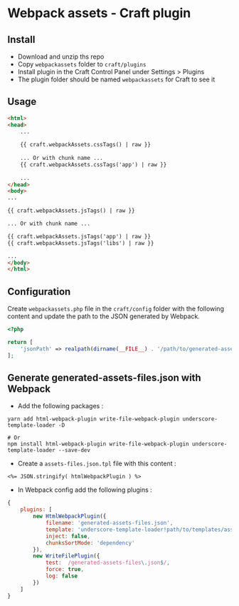 # Webpack assets - Craft plugin

## Install

- Download and unzip ths repo
- Copy `webpackassets` folder to `craft/plugins`
- Install plugin in the Craft Control Panel under Settings > Plugins
- The plugin folder should be named ``webpackassets`` for Craft to see it


## Usage

```html
<html>
<head>
    ...
   
    {{ craft.webpackAssets.cssTags() | raw }}
    
    ... Or with chunk name ...
    {{ craft.webpackAssets.cssTags('app') | raw }}
   
    ...
</head>
<body>
...

{{ craft.webpackAssets.jsTags() | raw }}

... Or with chunk name ...

{{ craft.webpackAssets.jsTags('app') | raw }}
{{ craft.webpackAssets.jsTags('libs') | raw }}

...
</body>
</html>
```


## Configuration

Create ``webpackassets.php`` file in the ``craft/config`` folder with the following content
and update the path to the JSON generated by Webpack.

```php
<?php

return [
    'jsonPath' => realpath(dirname(__FILE__) . '/path/to/generated-assets-files.json'),
];
```


## Generate generated-assets-files.json with Webpack

- Add the following packages :
```
yarn add html-webpack-plugin write-file-webpack-plugin underscore-template-loader -D

# Or
npm install html-webpack-plugin write-file-webpack-plugin underscore-template-loader --save-dev
```

- Create a ``assets-files.json.tpl`` file with this content :
```
<%= JSON.stringify( htmlWebpackPlugin ) %>
```

- In Webpack config add the following plugins :

```js
{
    plugins: [
        new HtmlWebpackPlugin({
            filename: 'generated-assets-files.json',
            template: 'underscore-template-loader!path/to/templates/assets-files.json.tpl',
            inject: false,
            chunksSortMode: 'dependency'
        }),
        new WriteFilePlugin({
            test:  /generated-assets-files\.json$/,
            force: true,
            log: false
        })
    ]
}
```

